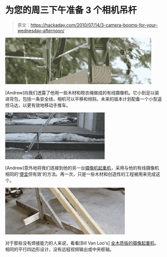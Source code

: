 # 为您的周三下午准备 3 个相机吊杆

> 原文：<https://hackaday.com/2010/07/14/3-camera-booms-for-your-wednesday-afternoon/>

![](img/9f8b6cab98a814c3b49ed9454caa06b9.png "I realize yesterday I forgot to add a hidden caption to my image.")

[Andrew]向我们透露了他用一些木材和晾衣绳做成的有线摄像机。它小到足以装进背包，包括一条安全线，相机可以平移和倾斜。未来的版本计划配备一个小型遥控马达，以更有效地移动手推车。

![](img/28e6c6795ca0bcb57bf4676faf8cf5c1.png "So today I included three seperate images.")

[Andrew]意外地将我们连接到他的另一台[摄像机起重机](http://colvins.ca/?p=44)，采用与他的有线摄像机相同的'[便宜](http://hackaday.com/2009/11/21/build-a-camera-boom-at-less-than-a-grand/)但有效'的方法。再一次，只是一些木材和创造性的工程被用来完成这个。

![](img/f38ca2c9c1148545b3e1d8a246525e7f.png "Aren't I just so creative?")

对于那些没有焊接能力的人来说，看看[Bill Van Loo's] [全木质版的摄像起重机](http://www.chromedecay.org/2010/04/16/1652-diy-camera-jibcrane/)。相同的平行四边形设计，没有远程视频输出或中央枢轴。